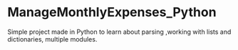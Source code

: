 # ManageMonthlyExpenses_Python
Simple project made in Python to learn about parsing ,working with lists and dictionaries, multiple modules.

